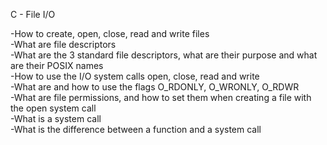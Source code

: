 C - File I/O

-How to create, open, close, read and write files<br />
-What are file descriptors<br />
-What are the 3 standard file descriptors, what are their purpose and what are their POSIX names<br />
-How to use the I/O system calls open, close, read and write<br />
-What are and how to use the flags O_RDONLY, O_WRONLY, O_RDWR<br />
-What are file permissions, and how to set them when creating a file with the open system call<br />
-What is a system call<br />
-What is the difference between a function and a system call
